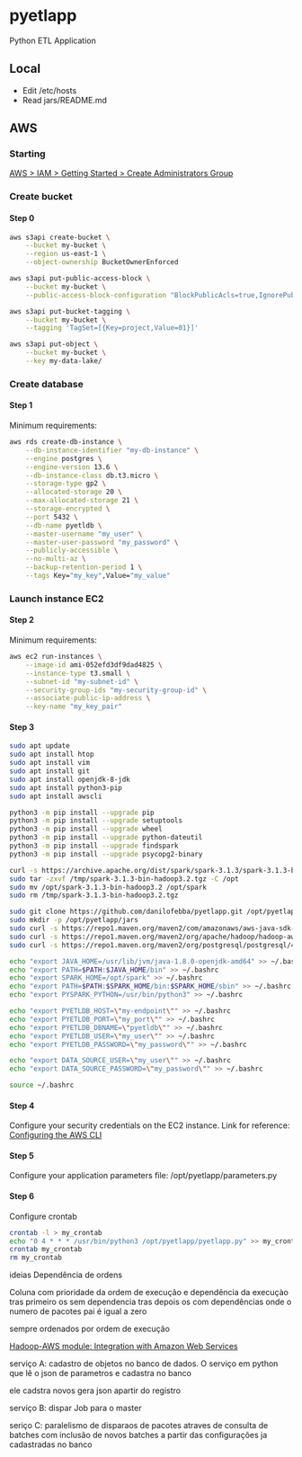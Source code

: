# pyetlapp
Python ETL Application

## Local
- Edit /etc/hosts
- Read jars/README.md

## AWS
### Starting
[AWS > IAM > Getting Started > Create Administrators Group](https://docs.aws.amazon.com/pt_br/IAM/latest/UserGuide/getting-started_create-admin-group.html)
### Create bucket
#### Step 0
```bash
aws s3api create-bucket \
    --bucket my-bucket \
    --region us-east-1 \
    --object-ownership BucketOwnerEnforced

aws s3api put-public-access-block \
    --bucket my-bucket \
    --public-access-block-configuration "BlockPublicAcls=true,IgnorePublicAcls=true,BlockPublicPolicy=true,RestrictPublicBuckets=true"

aws s3api put-bucket-tagging \
    --bucket my-bucket \
    --tagging 'TagSet=[{Key=project,Value=01}]'

aws s3api put-object \
    --bucket my-bucket \
    --key my-data-lake/
```
### Create database
#### Step 1
Minimum requirements:
```bash
aws rds create-db-instance \
    --db-instance-identifier "my-db-instance" \
    --engine postgres \
    --engine-version 13.6 \
    --db-instance-class db.t3.micro \
    --storage-type gp2 \
    --allocated-storage 20 \
    --max-allocated-storage 21 \
    --storage-encrypted \
    --port 5432 \
    --db-name pyetldb \
    --master-username "my_user" \
    --master-user-password "my_password" \
    --publicly-accessible \
    --no-multi-az \
    --backup-retention-period 1 \
    --tags Key="my_key",Value="my_value"
```
### Launch instance EC2
#### Step 2
Minimum requirements:
```bash
aws ec2 run-instances \
    --image-id ami-052efd3df9dad4825 \
    --instance-type t3.small \
    --subnet-id "my-subnet-id" \
    --security-group-ids "my-security-group-id" \
    --associate-public-ip-address \
    --key-name "my_key_pair"
```
#### Step 3
```bash
sudo apt update
sudo apt install htop
sudo apt install vim
sudo apt install git
sudo apt install openjdk-8-jdk
sudo apt install python3-pip
sudo apt install awscli

python3 -m pip install --upgrade pip
python3 -m pip install --upgrade setuptools
python3 -m pip install --upgrade wheel
python3 -m pip install --upgrade python-dateutil
python3 -m pip install --upgrade findspark
python3 -m pip install --upgrade psycopg2-binary

curl -s https://archive.apache.org/dist/spark/spark-3.1.3/spark-3.1.3-bin-hadoop3.2.tgz -o /tmp/spark-3.1.3-bin-hadoop3.2.tgz
sudo tar -zxvf /tmp/spark-3.1.3-bin-hadoop3.2.tgz -C /opt
sudo mv /opt/spark-3.1.3-bin-hadoop3.2 /opt/spark
sudo rm /tmp/spark-3.1.3-bin-hadoop3.2.tgz

sudo git clone https://github.com/danilofebba/pyetlapp.git /opt/pyetlapp
sudo mkdir -p /opt/pyetlapp/jars
sudo curl -s https://repo1.maven.org/maven2/com/amazonaws/aws-java-sdk-bundle/1.12.257/aws-java-sdk-bundle-1.12.257.jar -o /opt/pyetlapp/jars
sudo curl -s https://repo1.maven.org/maven2/org/apache/hadoop/hadoop-aws/3.2.0/hadoop-aws-3.2.0.jar -o /opt/pyetlapp/jars
sudo curl -s https://repo1.maven.org/maven2/org/postgresql/postgresql/42.3.6/postgresql-42.3.6.jar -o /opt/pyetlapp/jars

echo "export JAVA_HOME=/usr/lib/jvm/java-1.8.0-openjdk-amd64" >> ~/.bashrc
echo "export PATH=$PATH:$JAVA_HOME/bin" >> ~/.bashrc
echo "export SPARK_HOME=/opt/spark" >> ~/.bashrc
echo "export PATH=$PATH:$SPARK_HOME/bin:$SPARK_HOME/sbin" >> ~/.bashrc
echo "export PYSPARK_PYTHON=/usr/bin/python3" >> ~/.bashrc

echo "export PYETLDB_HOST=\"my-endpoint\"" >> ~/.bashrc
echo "export PYETLDB_PORT=\"my_port\"" >> ~/.bashrc
echo "export PYETLDB_DBNAME=\"pyetldb\"" >> ~/.bashrc
echo "export PYETLDB_USER=\"my_user\"" >> ~/.bashrc
echo "export PYETLDB_PASSWORD=\"my_password\"" >> ~/.bashrc

echo "export DATA_SOURCE_USER=\"my_user\"" >> ~/.bashrc
echo "export DATA_SOURCE_PASSWORD=\"my_password\"" >> ~/.bashrc

source ~/.bashrc
```
#### Step 4
Configure your security credentials on the EC2 instance. Link for reference: [Configuring the AWS CLI](https://docs.aws.amazon.com/cli/latest/userguide/cli-configure-quickstart.html)
#### Step 5
Configure your application parameters file: /opt/pyetlapp/parameters.py
#### Step 6
Configure crontab

```bash
crontab -l > my_crontab
echo "0 4 * * * /usr/bin/python3 /opt/pyetlapp/pyetlapp.py" >> my_crontab
crontab my_crontab
rm my_crontab
```

ideias
Dependência de ordens

Coluna com prioridade da ordem de execução e dependência da execuçào
tras primeiro os sem dependencia
tras depois os com dependências onde o numero de pacotes pai é igual a zero

sempre ordenados por ordem de execução

[Hadoop-AWS module: Integration with Amazon Web Services](https://hadoop.apache.org/docs/stable/hadoop-aws/tools/hadoop-aws/index.html)



serviço A: cadastro de objetos no banco de dados. O serviço em python que lê o json de parametros e cadastra no banco

ele cadstra novos
gera json apartir do registro


serviço B: dispar Job para o master

seriço C: paralelismo de disparaos de pacotes atraves de consulta de batches com inclusão de novos batches a partir das configurações ja cadastradas no banco
